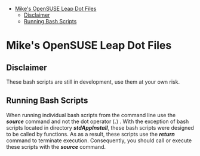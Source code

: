 
<!-- TOC -->
* [Mike's OpenSUSE Leap Dot Files](#mikes-opensuse-leap-dot-files)
  * [Disclaimer](#disclaimer)
  * [Running Bash Scripts](#running-bash-scripts)
<!-- TOC -->

# Mike's OpenSUSE Leap Dot Files



## Disclaimer

These bash scripts are still in development, use them at your own risk.



## Running Bash Scripts



When running individual bash scripts from the command line use the ***source*** command and not the dot operator (***.***) .  With the exception of bash scripts located in directory ***stdAppInstall***, these bash scripts were designed to be called by functions. As as a result, these scripts use the ***return*** command to terminate execution. Consequently, you should call or execute these scripts with the ***source*** command.

